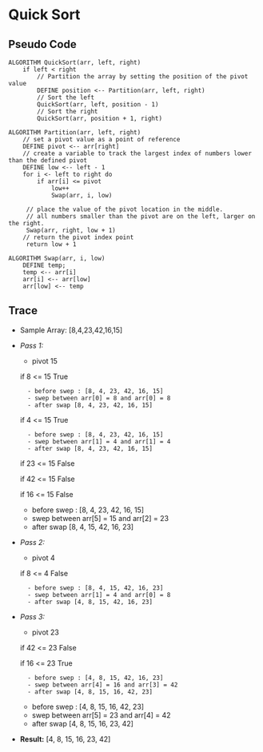 # Quick Sort

## Pseudo Code

```
ALGORITHM QuickSort(arr, left, right)
    if left < right
        // Partition the array by setting the position of the pivot value 
        DEFINE position <-- Partition(arr, left, right)
        // Sort the left
        QuickSort(arr, left, position - 1)
        // Sort the right
        QuickSort(arr, position + 1, right)

ALGORITHM Partition(arr, left, right)
    // set a pivot value as a point of reference
    DEFINE pivot <-- arr[right]
    // create a variable to track the largest index of numbers lower than the defined pivot
    DEFINE low <-- left - 1
    for i <- left to right do
        if arr[i] <= pivot
            low++
            Swap(arr, i, low)

     // place the value of the pivot location in the middle.
     // all numbers smaller than the pivot are on the left, larger on the right. 
     Swap(arr, right, low + 1)
    // return the pivot index point
     return low + 1

ALGORITHM Swap(arr, i, low)
    DEFINE temp;
    temp <-- arr[i]
    arr[i] <-- arr[low]
    arr[low] <-- temp
```

## Trace

- Sample Array: [8,4,23,42,16,15]

- *Pass 1:*
    - pivot 15

    if  8  <=  15 True

        - before swep : [8, 4, 23, 42, 16, 15] 
        - swep between arr[0] = 8 and arr[0] = 8
        - after swap [8, 4, 23, 42, 16, 15]

    if  4  <=  15 True

        - before swep : [8, 4, 23, 42, 16, 15] 
        - swep between arr[1] = 4 and arr[1] = 4
        - after swap [8, 4, 23, 42, 16, 15]

    if  23  <=  15 False

    if  42  <=  15 False

    if  16  <=  15 False


    - before swep : [8, 4, 23, 42, 16, 15] 
    - swep between arr[5] = 15 and arr[2] = 23
    - after swap [8, 4, 15, 42, 16, 23]

- *Pass 2:*
    - pivot 4

    if  8  <=  4 False

        - before swep : [8, 4, 15, 42, 16, 23] 
        - swep between arr[1] = 4 and arr[0] = 8
        - after swap [4, 8, 15, 42, 16, 23]

- *Pass 3:*
    - pivot 23

    if  42  <=  23 False

    if  16  <=  23 True

        - before swep : [4, 8, 15, 42, 16, 23] 
        - swep between arr[4] = 16 and arr[3] = 42
        - after swap [4, 8, 15, 16, 42, 23]

    - before swep : [4, 8, 15, 16, 42, 23] 
    - swep between arr[5] = 23 and arr[4] = 42
    - after swap [4, 8, 15, 16, 23, 42]

- **Result:** [4, 8, 15, 16, 23, 42]